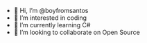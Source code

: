 - 👋 Hi, I’m @boyfromsantos
- 👀 I’m interested in coding
- 🌱 I’m currently learning C#
- 💞️ I’m looking to collaborate on Open Source

